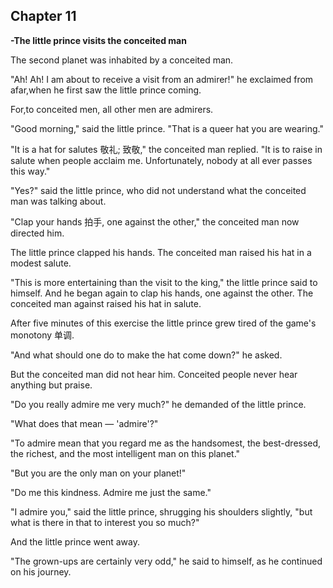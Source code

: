 ## Chapter 11

**-The little prince visits the conceited man**



The second planet was inhabited by a conceited man.

"Ah! Ah! I am about to receive a visit from an admirer!" he exclaimed from afar,when he first saw the little prince coming.

For,to conceited men, all other men are admirers. 

"Good morning," said the little prince. "That is a queer hat you are wearing."

"It is a hat for salutes 敬礼; 致敬," the conceited man replied. "It is to raise in salute when people acclaim me. Unfortunately, nobody at all ever passes this way."

"Yes?" said the little prince, who did not understand what the conceited man was talking about.

"Clap your hands 拍手, one against the other," the conceited man now directed him.

The little prince clapped his hands. The conceited man raised his hat in a modest salute.

"This is more entertaining than the visit to the king," the little prince said to himself. And he began again to clap his hands, one against the other. The conceited man against raised his hat in salute.

After five minutes of this exercise the little prince grew tired of the game's monotony 单调.

"And what should one do to make the hat come down?" he asked.

But the conceited man did not hear him. Conceited people never hear anything but praise.

"Do you really admire me very much?" he demanded of the little prince.

"What does that mean — 'admire'?"

"To admire mean that you regard me as the handsomest, the best-dressed, the richest, and the most intelligent man on this planet."

"But you are the only man on your planet!"

"Do me this kindness. Admire me just the same."

"I admire you," said the little prince, shrugging his shoulders slightly, "but what is there in that to interest you so much?"

And the little prince went away.

"The grown-ups are certainly very odd," he said to himself, as he continued on his journey. 

